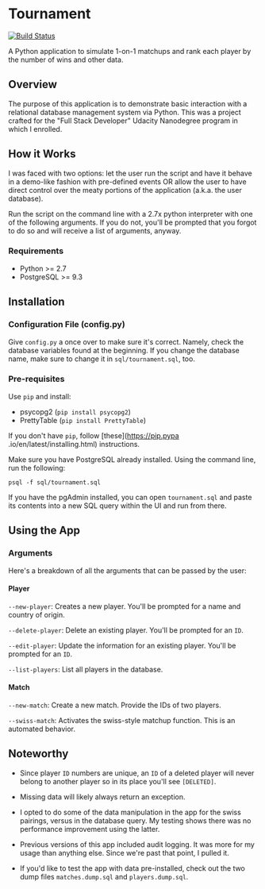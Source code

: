 # Tournament 
[![Build Status](https://travis-ci.org/jelyman2/tournament.svg?branch=master)](https://travis-ci.org/jelyman2/tournament)

A Python application to simulate 1-on-1 matchups and rank each player by the 
number of wins and other data.

## Overview

The purpose of this application is to demonstrate basic interaction with a 
relational database management system via Python. This was a project crafted 
for the "Full Stack Developer" Udacity Nanodegree program in which I enrolled.

## How it Works

I was faced with two options: let the user run the script and have it behave 
in a demo-like fashion with pre-defined events OR allow the user to have 
direct control over the meaty portions of the application (a.k.a. the user 
database).

Run the script on the command line with a 2.7x python interpreter with one of
 the following arguments. If you do not, you'll be prompted that you forgot 
 to do so and will receive a list of arguments, anyway.

### Requirements

- Python >= 2.7
- PostgreSQL >= 9.3

## Installation

### Configuration File (config.py)

Give `config.py` a once over to make sure it's correct. Namely, check the 
database variables found at the beginning. If you change the database name, 
make sure to change it in `sql/tournament.sql`, too.

### Pre-requisites

Use `pip` and install:
- psycopg2 (`pip install psycopg2`)
- PrettyTable (`pip install PrettyTable`)

If you don't have `pip`, follow [these](https://pip.pypa
.io/en/latest/installing.html) instructions.

Make sure you have PostgreSQL already installed. Using the command line, run 
the following:

`psql -f sql/tournament.sql`

If you have the pgAdmin installed, you can open `tournament.sql` and paste 
its contents into a new SQL query within the UI and run from there.

## Using the App 

### Arguments

Here's a breakdown of all the arguments that can be passed by the user:

#### Player

`--new-player`: Creates a new player. You'll be prompted for a name and 
country of origin.

`--delete-player`: Delete an existing player. You'll be prompted for an `ID`.

`--edit-player`: Update the information for an existing player. You'll be 
prompted for an `ID`.

`--list-players`: List all players in the database.

#### Match

`--new-match`: Create a new match. Provide the IDs of two players.

`--swiss-match`: Activates the swiss-style matchup function. This is an 
automated behavior.

## Noteworthy

* Since player `ID` numbers are unique, an `ID` of a deleted player will never 
belong to another player so in its place you'll see `[DELETED]`.

* Missing data will likely always return an exception.

* I opted to do some of the data manipulation in the app for the swiss 
pairings, versus in the database query. My testing shows there was no 
performance improvement using the latter.

* Previous versions of this app included audit logging. It was more for my 
usage than anything else. Since we're past that point, I pulled it.

* If you'd like to test the app with data pre-installed, check out the two 
dump files `matches.dump.sql` and `players.dump.sql`. 